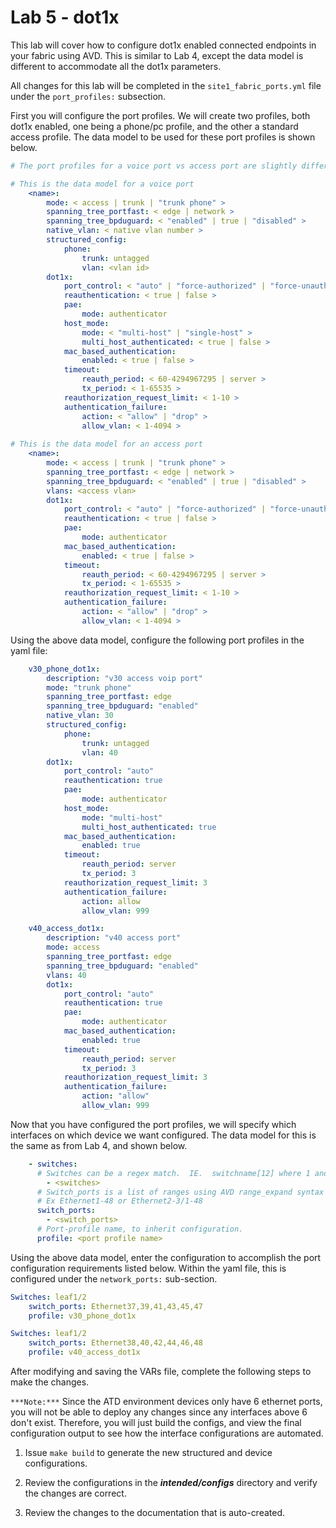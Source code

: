 # **Lab 5 - dot1x**

This lab will cover how to configure dot1x enabled connected endpoints in your fabric using AVD.  This is similar to Lab 4, except the data model is different to accommodate all the dot1x parameters.  

All changes for this lab will be completed in the `site1_fabric_ports.yml` file under the `port_profiles:` subsection.

First you will configure the port profiles.  We will create two profiles, both dot1x enabled, one being a phone/pc profile, and the other a standard access profile.  The data model to be used for these port profiles is shown below.

```yaml
# The port profiles for a voice port vs access port are slightly different, so they are both shown here.

# This is the data model for a voice port
    <name>:
        mode: < access | trunk | "trunk phone" > 
        spanning_tree_portfast: < edge | network >
        spanning_tree_bpduguard: < "enabled" | true | "disabled" >
        native_vlan: < native vlan number >
        structured_config:
            phone:
                trunk: untagged
                vlan: <vlan id>
        dot1x:
            port_control: < "auto" | "force-authorized" | "force-unauthorized" >
            reauthentication: < true | false >
            pae:
                mode: authenticator
            host_mode:
                mode: < "multi-host" | "single-host" >
                multi_host_authenticated: < true | false >
            mac_based_authentication:
                enabled: < true | false >
            timeout:
                reauth_period: < 60-4294967295 | server >
                tx_period: < 1-65535 >
            reauthorization_request_limit: < 1-10 >
            authentication_failure:
                action: < "allow" | "drop" >
                allow_vlan: < 1-4094 >
        
# This is the data model for an access port        
    <name>:
        mode: < access | trunk | "trunk phone" > 
        spanning_tree_portfast: < edge | network >
        spanning_tree_bpduguard: < "enabled" | true | "disabled" >
        vlans: <access vlan>
        dot1x:
            port_control: < "auto" | "force-authorized" | "force-unauthorized" >
            reauthentication: < true | false >
            pae:
                mode: authenticator
            mac_based_authentication:
                enabled: < true | false >
            timeout:
                reauth_period: < 60-4294967295 | server >
                tx_period: < 1-65535 >
            reauthorization_request_limit: < 1-10 >
            authentication_failure:
                action: < "allow" | "drop" >
                allow_vlan: < 1-4094 >
```

Using the above data model, configure the following port profiles in the yaml file:

```yaml
    v30_phone_dot1x:
        description: "v30 access voip port"
        mode: "trunk phone" 
        spanning_tree_portfast: edge
        spanning_tree_bpduguard: "enabled"
        native_vlan: 30
        structured_config:
            phone:
                trunk: untagged
                vlan: 40
        dot1x:
            port_control: "auto"
            reauthentication: true
            pae:
                mode: authenticator
            host_mode:
                mode: "multi-host"
                multi_host_authenticated: true
            mac_based_authentication:
                enabled: true
            timeout:
                reauth_period: server
                tx_period: 3
            reauthorization_request_limit: 3
            authentication_failure:
                action: allow
                allow_vlan: 999

    v40_access_dot1x:
        description: "v40 access port"
        mode: access
        spanning_tree_portfast: edge
        spanning_tree_bpduguard: "enabled"
        vlans: 40
        dot1x:
            port_control: "auto"
            reauthentication: true
            pae:
                mode: authenticator
            mac_based_authentication:
                enabled: true
            timeout:
                reauth_period: server
                tx_period: 3
            reauthorization_request_limit: 3
            authentication_failure:
                action: "allow"
                allow_vlan: 999
```

Now that you have configured the port profiles, we will specify which interfaces on which device we want configured.  The data model for this is the same as from Lab 4, and shown below.

```yaml
    - switches:
      # Switches can be a regex match.  IE.  switchname[12] where 1 and 2 are switchname1 and switchname2 respectively.
        - <switches>
      # Switch_ports is a list of ranges using AVD range_expand syntax (see link below).
      # Ex Ethernet1-48 or Ethernet2-3/1-48
      switch_ports:
        - <switch_ports>
      # Port-profile name, to inherit configuration.
      profile: <port profile name>
```

Using the above data model, enter the configuration to accomplish the port configuration requirements listed below.  Within the yaml file, this is configured under the `network_ports:` sub-section.  

```yaml
Switches: leaf1/2
    switch_ports: Ethernet37,39,41,43,45,47
    profile: v30_phone_dot1x

Switches: leaf1/2
    switch_ports: Ethernet38,40,42,44,46,48
    profile: v40_access_dot1x
```

After modifying and saving the VARs file, complete the following steps to make the changes.

`***Note:***` Since the ATD environment devices only have 6 ethernet ports, you will not be able to deploy any changes since any interfaces above 6 don't exist.  Therefore, you will just build the configs, and view the final configuration output to see how the interface configurations are automated.

1) Issue `make build` to generate the new structured and device configurations.

2) Review the configurations in the ***intended/configs*** directory and verify the changes are correct.

3) Review the changes to the documentation that is auto-created.
